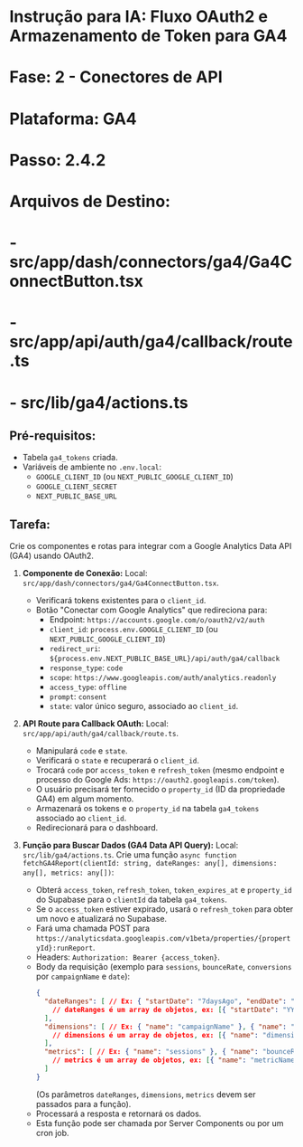 # Instrução para IA: Fluxo OAuth2 e Armazenamento de Token para GA4
# Fase: 2 - Conectores de API
# Plataforma: GA4
# Passo: 2.4.2
# Arquivos de Destino:
# - src/app/dash/connectors/ga4/Ga4ConnectButton.tsx
# - src/app/api/auth/ga4/callback/route.ts
# - src/lib/ga4/actions.ts

## Pré-requisitos:
- Tabela `ga4_tokens` criada.
- Variáveis de ambiente no `.env.local`:
  - `GOOGLE_CLIENT_ID` (ou `NEXT_PUBLIC_GOOGLE_CLIENT_ID`)
  - `GOOGLE_CLIENT_SECRET`
  - `NEXT_PUBLIC_BASE_URL`

## Tarefa:
Crie os componentes e rotas para integrar com a Google Analytics Data API (GA4) usando OAuth2.

1.  **Componente de Conexão:**
    Local: `src/app/dash/connectors/ga4/Ga4ConnectButton.tsx`.
    - Verificará tokens existentes para o `client_id`.
    - Botão "Conectar com Google Analytics" que redireciona para:
      - Endpoint: `https://accounts.google.com/o/oauth2/v2/auth`
      - `client_id`: `process.env.GOOGLE_CLIENT_ID` (ou `NEXT_PUBLIC_GOOGLE_CLIENT_ID`)
      - `redirect_uri`: `${process.env.NEXT_PUBLIC_BASE_URL}/api/auth/ga4/callback`
      - `response_type`: `code`
      - `scope`: `https://www.googleapis.com/auth/analytics.readonly`
      - `access_type`: `offline`
      - `prompt`: `consent`
      - `state`: valor único seguro, associado ao `client_id`.

2.  **API Route para Callback OAuth:**
    Local: `src/app/api/auth/ga4/callback/route.ts`.
    - Manipulará `code` e `state`.
    - Verificará o `state` e recuperará o `client_id`.
    - Trocará `code` por `access_token` e `refresh_token` (mesmo endpoint e processo do Google Ads: `https://oauth2.googleapis.com/token`).
    - O usuário precisará ter fornecido o `property_id` (ID da propriedade GA4) em algum momento.
    - Armazenará os tokens e o `property_id` na tabela `ga4_tokens` associado ao `client_id`.
    - Redirecionará para o dashboard.

3.  **Função para Buscar Dados (GA4 Data API Query):**
    Local: `src/lib/ga4/actions.ts`.
    Crie uma função `async function fetchGA4Report(clientId: string, dateRanges: any[], dimensions: any[], metrics: any[])`:
    - Obterá `access_token`, `refresh_token`, `token_expires_at` e `property_id` do Supabase para o `clientId` da tabela `ga4_tokens`.
    - Se o `access_token` estiver expirado, usará o `refresh_token` para obter um novo e atualizará no Supabase.
    - Fará uma chamada POST para `https://analyticsdata.googleapis.com/v1beta/properties/{propertyId}:runReport`.
    - Headers: `Authorization: Bearer {access_token}`.
    - Body da requisição (exemplo para `sessions`, `bounceRate`, `conversions` por `campaignName` e `date`):
      ```json
      {
        "dateRanges": [ // Ex: { "startDate": "7daysAgo", "endDate": "today" }
          // dateRanges é um array de objetos, ex: [{ "startDate": "YYYY-MM-DD", "endDate": "YYYY-MM-DD" }]
        ],
        "dimensions": [ // Ex: { "name": "campaignName" }, { "name": "date" }
          // dimensions é um array de objetos, ex: [{ "name": "dimensionName" }]
        ],
        "metrics": [ // Ex: { "name": "sessions" }, { "name": "bounceRate" }, { "name": "conversions" }
          // metrics é um array de objetos, ex: [{ "name": "metricName" }]
        ]
      }
      ```
      (Os parâmetros `dateRanges`, `dimensions`, `metrics` devem ser passados para a função).
    - Processará a resposta e retornará os dados.
    - Esta função pode ser chamada por Server Components ou por um cron job.